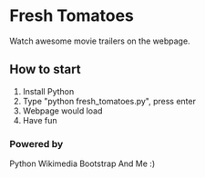 # Fresh Tomatoes
Watch awesome movie trailers on the webpage.

## How to start
1. Install Python
2. Type "python fresh_tomatoes.py", press enter
3. Webpage would load
4. Have fun

### Powered by
Python
Wikimedia
Bootstrap
And Me :)
